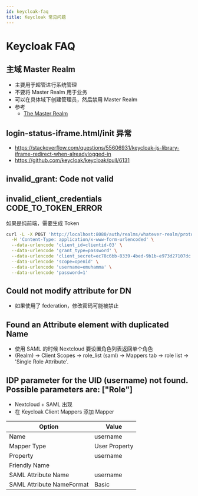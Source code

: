 ```yaml
---
id: keycloak-faq
title: Keycloak 常见问题
---
```


# Keycloak FAQ

## 主域 Master Realm

- 主要用于超管进行系统管理
- 不要将 Master Realm 用于业务
- 可以在具体域下创建管理员，然后禁用 Master Realm
- 参考
  - [The Master Realm](https://www.keycloak.org/docs/latest/server_admin/#the-master-realm)

## login-status-iframe.html/init 异常

- https://stackoverflow.com/questions/55606931/keycloak-js-library-iframe-redirect-when-alreadylogged-in
- https://github.com/keycloak/keycloak/pull/6131

## invalid_grant: Code not valid

## invalid_client_credentials CODE_TO_TOKEN_ERROR

如果是纯前端，需要生成 Token

```bash
curl -L -X POST 'http://localhost:8080/auth/realms/whatever-realm/protocol/openid-connect/token' \
  -H 'Content-Type: application/x-www-form-urlencoded' \
  --data-urlencode 'client_id=clientid-03' \
  --data-urlencode 'grant_type=password' \
  --data-urlencode 'client_secret=ec78c6bb-8339-4bed-9b1b-e973d27107dc' \
  --data-urlencode 'scope=openid' \
  --data-urlencode 'username=emuhamma' \
  --data-urlencode 'password=1'
```

## Could not modify attribute for DN
* 如果使用了 federation，修改密码可能被禁止

## Found an Attribute element with duplicated Name

- 使用 SAML 的时候 Nextcloud 要设置角色列表返回单个角色
- (Realm) -> Client Scopes -> role_list (saml) -> Mappers tab -> role list -> 'Single Role Attribute'.

## IDP parameter for the UID (username) not found. Possible parameters are: ["Role"]

- Nextcloud + SAML 出现
- 在 Keycloak Client Mappers 添加 Mapper

| Option                    | Value         |
| ------------------------- | ------------- |
| Name                      | username      |
| Mapper Type               | User Property |
| Property                  | username      |
| Friendly Name             |
| SAML Attribute Name       | username      |
| SAML Attribute NameFormat | Basic         |
